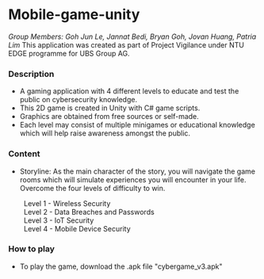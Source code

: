 # Mobile-game-unity
*Group Members: Goh Jun Le, Jannat Bedi, Bryan Goh, Jovan Huang, Patria Lim*
This application was created as part of Project Vigilance under NTU EDGE programme for UBS Group AG. <br>

### Description
- A gaming application with 4 different levels to educate and test the public on cybersecurity knowledge. <br>
- This 2D game is created in Unity with C# game scripts. <br>
- Graphics are obtained from free sources or self-made. <br>
- Each level may consist of multiple minigames or educational knowledge which will help raise awareness amongst the public. <br>

### Content
- Storyline: As the main character of the story, you will navigate the game rooms which will simulate experiences you will encounter in your life. Overcome the four levels of difficulty to win. <br>

&nbsp;&nbsp;&nbsp;&nbsp;&nbsp;&nbsp;&nbsp;&nbsp;Level 1 - Wireless Security<br>
&nbsp;&nbsp;&nbsp;&nbsp;&nbsp;&nbsp;&nbsp;&nbsp;Level 2 - Data Breaches and Passwords<br>
&nbsp;&nbsp;&nbsp;&nbsp;&nbsp;&nbsp;&nbsp;&nbsp;Level 3 - IoT Security<br>
&nbsp;&nbsp;&nbsp;&nbsp;&nbsp;&nbsp;&nbsp;&nbsp;Level 4 - Mobile Device Security<br>

### How to play
- To play the game, download the .apk file "cybergame_v3.apk"


